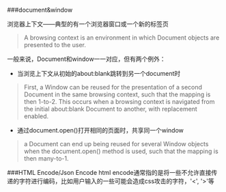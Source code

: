 ###document&window

浏览器上下文——典型的有一个浏览器窗口或一个新的标签页
> A browsing context is an environment in which Document objects are presented to the user.

一般来说，Document和window一一对应，但有两个例外：
* 当浏览上下文从初始的about:blank跳转到另一个document时
> First, a Window can be reused for the presentation of a second Document in the same browsing context, such that the mapping is then 1-to-2. This occurs when a browsing context is navigated from the initial about:blank Document to another, with replacement enabled.

* 通过document.open()打开相同的页面时，共享同一个window
> a Document can end up being reused for several Window objects when the document.open() method is used, such that the mapping is then many-to-1.

###HTML Encode/Json Encode
html encode通常指的是将一些不允许直接传递的字符进行编码，比如用户输入的一些可能会造成css攻击的字符，'<', '>'等
